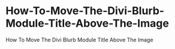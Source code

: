 # How-To-Move-The-Divi-Blurb-Module-Title-Above-The-Image
How To Move The Divi Blurb Module Title Above The Image
